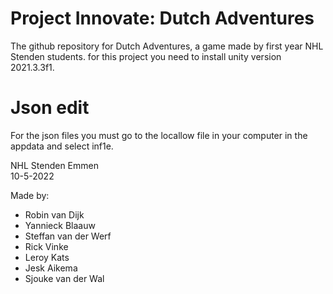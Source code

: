# Project Innovate: Dutch Adventures
The github repository for Dutch Adventures, a game made by first year NHL Stenden students.
for this project you need to install unity version 2021.3.3f1.

# Json edit 
For the json files you must go to the locallow file in your computer in the appdata and select inf1e.

NHL Stenden Emmen  
10-5-2022  

Made by:
- Robin van Dijk
- Yannieck Blaauw
- Steffan van der Werf
- Rick Vinke
- Leroy Kats
- Jesk Aikema
- Sjouke van der Wal
